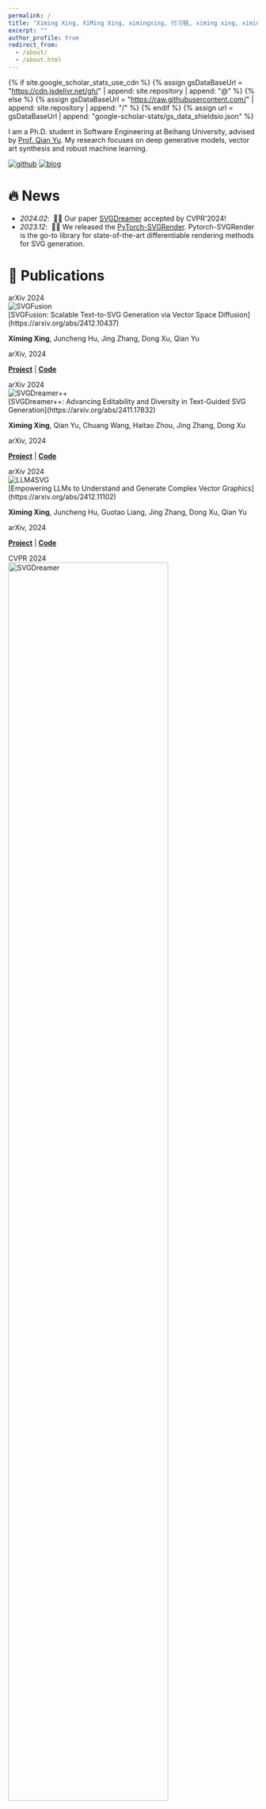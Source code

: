```yaml
---
permalink: /
title: "Ximing Xing, XiMing Xing, ximingxing, 行习铭, ximing xing, ximing, ximinng"
excerpt: ""
author_profile: true
redirect_from: 
  - /about/
  - /about.html
---
```


{% if site.google_scholar_stats_use_cdn %}
{% assign gsDataBaseUrl = "https://cdn.jsdelivr.net/gh/" | append: site.repository | append: "@" %}
{% else %}
{% assign gsDataBaseUrl = "https://raw.githubusercontent.com/" | append: site.repository | append: "/" %}
{% endif %}
{% assign url = gsDataBaseUrl | append: "google-scholar-stats/gs_data_shieldsio.json" %}

<span class='anchor' id='about-me'></span>

I am a Ph.D. student in Software Engineering at Beihang University, advised by [Prof. Qian Yu](https://yuqian1023.github.io/). My research focuses on deep generative models, vector art synthesis and robust machine learning.

<!-- https://github.com/idealclover/GitHub-Star-Counter -->
<!-- <a href="https://github.com/ximinng/">
  <img src="https://img.shields.io/badge/dynamic/json?logo=github&label=GitHub%20Stars&style=for-the-badge&query=%24.stars&url=https://api.github-star-counter.workers.dev/user/ximinng">
</a>
<a href="https://huggingface.co/xingxm">
  <img src="https://img.shields.io/badge/huggingface-space-ffcc00?logo=huggingface&style=for-the-badge" alt="GitHub Stars">
</a> -->
[![github](https://img.shields.io/badge/dynamic/json?logo=github&label=GitHub%20Stars&style=for-the-badge&query=%24.stars&url=https://api.github-star-counter.workers.dev/user/ximinng)](https://github.com/ximinng/)
[![blog](https://img.shields.io/badge/huggingface-space-ffcc00?logo=huggingface&style=for-the-badge)](https://huggingface.co/xingxm)

# 🔥 News
- *2024.02*: &nbsp;🎉🎉 Our paper [SVGDreamer](https://ximinng.github.io/DiffSketcher-project/) accepted by CVPR'2024!
- *2023.12*: &nbsp;🎉🎉 We released the [PyTorch-SVGRender](https://github.com/ximinng/PyTorch-SVGRender). Pytorch-SVGRender is
  the go-to library for state-of-the-art differentiable rendering methods for SVG generation.

<!-- 
# 📄 Writing
Blog: "[Robust Deep Leanring based on Meta-Learning]&#40;https://www.craft.do/s/N0N70a75WHn9iZ&#41;"
January 1, 2022 · 10min · Ximing Xing
-->

# 📝 Publications

<!-- paper 7 -->

<div class='paper-box'>
<div class='paper-box-image'><div><div class="badge">arXiv 2024</div><img src='images/svgfusion_cover.png' alt="SVGFusion"></div></div>
<div class='paper-box-text' markdown="1">
[SVGFusion: Scalable Text-to-SVG Generation via Vector Space Diffusion](https://arxiv.org/abs/2412.10437)

**Ximing Xing**, Juncheng Hu, Jing Zhang, Dong Xu, Qian Yu

arXiv, 2024

[**Project**](https://ximinng.github.io/SVGFusionProject/) | [**Code**](https://github.com/ximinng/SVGFusion)
</div>
</div>

<!-- paper 6 -->

<div class='paper-box'>
<div class='paper-box-image'><div><div class="badge">arXiv 2024</div><img src='images/svgdreamerv2_cover.png' alt="SVGDreamer++"></div></div>
<div class='paper-box-text' markdown="1">
[SVGDreamer++: Advancing Editability and Diversity in Text-Guided SVG Generation](https://arxiv.org/abs/2411.17832)

**Ximing Xing**, Qian Yu, Chuang Wang, Haitao Zhou, Jing Zhang, Dong Xu

arXiv, 2024

[**Project**](https://ximinng.github.io/SVGDreamerV2Project/) | [**Code**](https://github.com/ximinng/SVGDreamerV2)
</div>
</div>

<!-- paper 5 -->

<div class='paper-box'>
<div class='paper-box-image'><div><div class="badge">arXiv 2024</div><img src='images/llm4svg_cover.png' alt="LLM4SVG"></div></div>
<div class='paper-box-text' markdown="1">
[Empowering LLMs to Understand and Generate Complex Vector Graphics](https://arxiv.org/abs/2412.11102)

**Ximing Xing**, Juncheng Hu, Guotao Liang, Jing Zhang, Dong Xu, Qian Yu

arXiv, 2024

[**Project**](https://ximinng.github.io/LLM4SVGProject/) | [**Code**](https://github.com/ximinng/LLM4SVG)
</div>
</div>

<!-- paper 4 -->

<div class='paper-box'>
<div class='paper-box-image'><div><div class="badge">CVPR 2024</div><img src='images/svgdreamerv1_cover.png' alt="SVGDreamer" width="80%"></div></div>
<div class='paper-box-text' markdown="1">
[SVGDreamer: Text Guided SVG Generation with Diffusion Model](https://arxiv.org/abs/2312.16476)

**Ximing Xing**, Chuang Wang, Haitao Zhou, Jing Zhang, Dong Xu, Qian Yu

IEEE Conference on Computer Vision and Pattern Recognition (CVPR), 2024

[**Project**](https://ximinng.github.io/DiffSketcher-project/) | [**Code**](https://github.com/ximinng/PyTorch-SVGRender) | [**Blog**](https://huggingface.co/blog/xingxm/svgdreamer)
</div>
</div>

<!-- paper 3 -->

<div class='paper-box'>
<div class='paper-box-image'><div><div class="badge">NIPS 2023</div><img src='images/diffsketcher_cover.png' alt="DiffSketcher" width="90%"></div></div>
<div class='paper-box-text' markdown="1">
[DiffSketcher: Text Guided Vector Sketch Synthesis through Latent Diffusion Models](https://arxiv.org/abs/2306.14685)

**Ximing Xing**, Chuang Wang, Haitao Zhou, Jing Zhang, Qian Yu, Dong Xu

Advances in Neural Information Processing Systems (NeurIPS), 2023

[**Project**](https://ximinng.github.io/DiffSketcher-project/) | [**Code**](https://github.com/ximinng/DiffSketcher)
</div>
</div>

<!-- paper 2 -->

<div class='paper-box'>
<div class='paper-box-image'><div><div class="badge">arXiv</div><img src='images/Inv-by-Inv-teaser.png' alt="Inversion-By-Inversion" width="100%"></div></div>
<div class='paper-box-text' markdown="1">

[Inversion-by-Inversion: Exemplar-based Sketch-to-Photo Synthesis via Stochastic Differential Equations without Training](https://arxiv.org/abs/2308.07665)

**Ximing Xing**, Chuang Wang, Haitao Zhou, Zhihao Hu, Chongxuan Li, Dong Xu, Qian Yu

arXiv, 2023

[**Project**](https://ximinng.github.io/inversion-by-inversion-project/) | [**Code**](https://github.com/ximinng/inversion-by-inversion)
</div>
</div>

<!-- paper 1 -->

<div class='paper-box'>
<div class='paper-box-image'><div><div class="badge">CVPR 2021</div><img src='images/DualGraph-cover.png' alt="DualGraph" width="60%"></div></div>
<div class='paper-box-text' markdown="1">

[A Graph-Based Method for Reasoning About Label Noise](https://openaccess.thecvf.com/content/CVPR2021/papers/Zhang_DualGraph_A_Graph-Based_Method_for_Reasoning_About_Label_Noise_CVPR_2021_paper.pdf)

HaiYang Zhang, **Ximing Xing**, Liang Liu

IEEE Conference on Computer Vision and Pattern Recognition (CVPR), 2021
</div>
</div>

<!-- # 🎖 Honors and Awards
- *2021.10* Lorem ipsum dolor sit amet, consectetur adipiscing elit. Vivamus ornare aliquet ipsum, ac tempus justo dapibus sit amet. 
- *2021.09* Lorem ipsum dolor sit amet, consectetur adipiscing elit. Vivamus ornare aliquet ipsum, ac tempus justo dapibus sit amet.  
-->

[//]: # (# 📖 Educations)
[//]: # (- *2022.09 - &#40;now&#41;*, Phd student, Beihang University, Beijing. )
<!-- - *2015.09 - 2019.06*, Lorem ipsum dolor sit amet, consectetur adipiscing elit. Vivamus ornare aliquet ipsum, ac tempus justo dapibus sit amet.  -->

<!-- # 💬 Invited Talks
- *2021.06*, Lorem ipsum dolor sit amet, consectetur adipiscing elit. Vivamus ornare aliquet ipsum, ac tempus justo dapibus sit amet. 
- *2021.03*, Lorem ipsum dolor sit amet, consectetur adipiscing elit. Vivamus ornare aliquet ipsum, ac tempus justo dapibus sit amet.  \| [\[video\]](https://github.com/) -->

# 📒 Projects

<!-- project 1 -->

<div class='paper-box'>
<div class='paper-box-image'><div><div class="project-badge">open source</div><img src='images/PyTorch-SVGRender-cover.png' alt="PyTorch-SVGRender" width="100%"></div></div>
<div class='paper-box-text' markdown="1">
[Pytorch-SVGRender: A Differentiable Rendering Library for SVG Creation](https://ximinng.github.io/PyTorch-SVGRender-project/)

<a href="https://www.python.org/"><img src="https://img.shields.io/badge/Python-3.10-or?logo=python" alt="pyhton"></a>
<a href="http://mozilla.org/MPL/2.0/"><img src="https://img.shields.io/badge/License-MPL2.0-orange" alt="license"></a>
<a href="https://ximinng.github.io/PyTorch-SVGRender-project/"><img src="https://img.shields.io/badge/Website-Gitpage-yellow" alt="website"></a>
<a href="https://pytorch-svgrender.readthedocs.io/en/latest/index.html"><img src="https://img.shields.io/badge/DOCS-Readthedocs-purple?logo=readthedocs" alt="docs"></a>
<a href="https://huggingface.co/SVGRender"><img src="https://img.shields.io/badge/SPACE-HuggingFace-ffcc00?logo=huggingface" alt="space"></a>

👥 Contributors: **Ximing Xing**, Juncheng Hu

🌐 [**Project**](https://ximinng.github.io/PyTorch-SVGRender-project/) | 📁[**Code**](https://github.com/ximinng/PyTorch-SVGRender) | 🤗[**HuggingFace**](https://huggingface.co/SVGRender) | 📄[**Docs**](https://pytorch-svgrender.readthedocs.io/en/latest/index.html)
</div>
</div>

# 📑 Professional Activities
- Conference Reviewer
  
  CVPR 2024, ECCV 2024, NIPS 2024, ACM MM 2024, AAAI 2025, CVPR 2025

- Journal Reviewer
  
  IJCV, IEEE T-VCG

# 💻 Internships
- *2021.06 - 2021.11*, [Ant Group](https://www.antgroup.com/en), research intern. HangZhou, China.

  Dialogue System, Task-based Dialogue System based on Deep Reinforcement Learning
